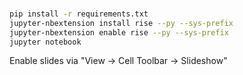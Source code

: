 ###

```bash
pip install -r requirements.txt
jupyter-nbextension install rise --py --sys-prefix
jupyter-nbextension enable rise --py --sys-prefix
jupyter notebook
```

Enable slides via "View -> Cell Toolbar -> Slideshow"
